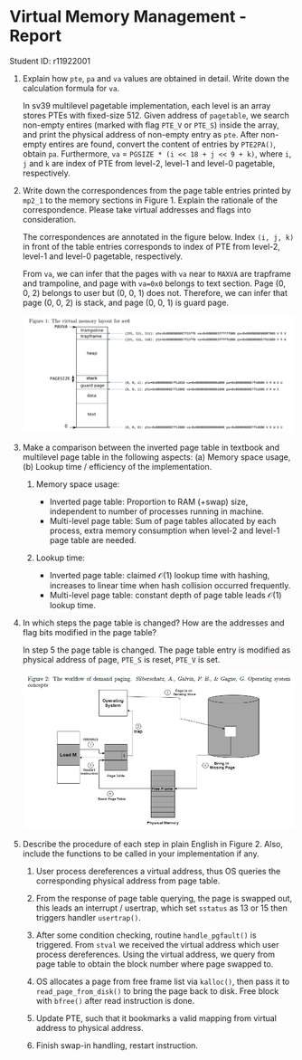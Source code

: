 # Virtual Memory Management - Report

Student ID: r11922001

1. Explain how `pte`, `pa` and `va` values are obtained in detail. Write down the calculation formula for `va`.

   In sv39 multilevel pagetable implementation, each level is an array stores PTEs with fixed-size 512. Given address of `pagetable`, we search non-empty entires (marked with flag `PTE_V` or `PTE_S`) inside the array, and print the physical address of non-empty entry as `pte`. After non-empty entires are found, convert the content of entries by `PTE2PA()`, obtain `pa`. Furthermore, `va` = `PGSIZE * (i << 18 + j << 9 + k)`, where `i`, `j` and `k` are index of PTE from level-2, level-1 and level-0 pagetable, respectively.

2. Write down the correspondences from the page table entries printed by `mp2_1` to the memory sections in Figure 1. Explain the rationale of the correspondence. Please take virtual addresses and flags into consideration.

    The correspondences are annotated in the figure below. Index `(i, j, k)` in front of the table entries corresponds to index of PTE from level-2, level-1 and level-0 pagetable, respectively.

    From `va`, we can infer that the pages with `va` near to `MAXVA` are trapframe and trampoline, and page with `va=0x0` belongs to text section. Page (0, 0, 2) belongs to user but (0, 0, 1) does not. Therefore, we can infer that page (0, 0, 2) is stack, and page (0, 0, 1) is guard page.

    ![](xv6-memory-layout.png)

3. Make a comparison between the inverted page table in textbook and multilevel page table in the following aspects: (a) Memory space usage, (b) Lookup time / efficiency of the implementation.

    1. Memory space usage:
        - Inverted page table: Proportion to RAM (+swap) size, independent to number of processes running in machine.
        - Multi-level page table: Sum of page tables allocated by each process, extra memory consumption when level-2 and level-1 page table are needed.

    2. Lookup time:
       - Inverted page table: claimed $\mathcal{O}(1)$ lookup time with hashing, increases to linear time when hash collision occurred frequently.
       - Multi-level page table: constant depth of page table leads $\mathcal{O}(1)$ lookup time.

4. In which steps the page table is changed? How are the addresses and flag bits modified in the page table?

    In step 5 the page table is changed. The page table entry is modified as physical address of page, `PTE_S` is reset, `PTE_V` is set.

    ![](xv6-swap.png)

5. Describe the procedure of each step in plain English in Figure 2. Also, include the functions to be called in your implementation if any.

    1. User process dereferences a virtual address, thus OS queries the corresponding physical address from page table.

    2. From the response of page table querying, the page is swapped out, this leads an interrupt / usertrap, which set `sstatus` as 13 or 15 then triggers handler `usertrap()`.

    3. After some condition checking, routine `handle_pgfault()` is triggered. From `stval` we received the virtual address which user process dereferences. Using the virtual address, we query from page table to obtain the block number where page swapped to.

    4. OS allocates a page from free frame list via `kalloc()`, then pass it to `read_page_from_disk()` to bring the page back to disk. Free block with `bfree()` after read instruction is done.

    5. Update PTE, such that it bookmarks a valid mapping from virtual address to physical address.

    6. Finish swap-in handling, restart instruction.
